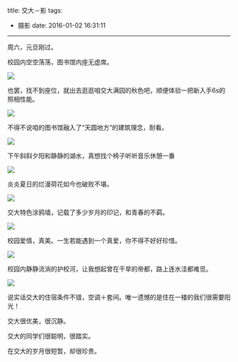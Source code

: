 title: 交大－影
tags:
  - 摄影
date: 2016-01-02 16:31:11
---

周六，元旦刚过。

校园内空空荡荡，图书馆内座无虚席。

![](/img/交大－影/library.jpg)

也罢，找不到座位，就出去逛逛咱交大满园的秋色吧，顺便体验一把新入手6s的照相性能。

<!-- more -->

![](/img/交大－影/library_outside.jpg)

不得不说咱的图书馆融入了“天圆地方”的建筑理念，耐看。


![](/img/交大－影/laker.jpg)

下午斜斜夕阳和静静的湖水，真想找个椅子听听音乐休憩一番

![](/img/交大－影/hehua.jpg)

炎炎夏日的烂漫荷花如今也破败不堪。

![](/img/交大－影/tuya.jpg)

交大特色涂鸦墙，记载了多少岁月的印记，和青春的不羁。

![](/img/交大－影/love.jpg)

校园爱情，真美。一生若能遇到一个真爱，你不得不好好珍惜。

![](/img/交大－影/huxiaohe.jpg)

校园内静静流淌的护校河，让我想起曾在干旱的帝都，路上连水洼都难觅。

![](/img/交大－影/dom.jpg)

说实话交大的住宿条件不错，空调＋套间。唯一遗憾的是住在一楼的我们很需要阳光！

交大很优美，很沉静。

交大的同学们很聪明，很踏实。

在交大的岁月很短暂，却很珍贵。
